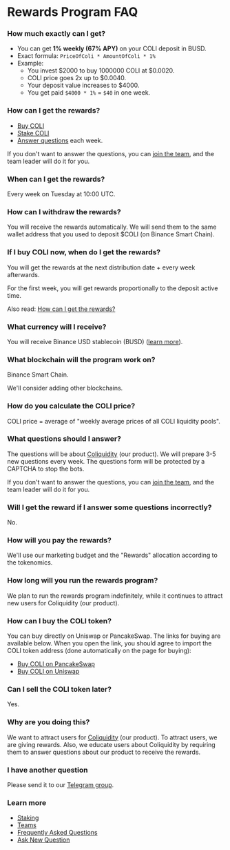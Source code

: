 # Rewards Program FAQ

<!-- markdownlint-disable MD001 -->

### How much exactly can I get?

* You can get **1% weekly (67% APY)** on your COLI deposit in BUSD.
* Exact formula: `PriceOfColi * AmountOfColi * 1%`
* Example:
  * You invest $2000 to buy 1000000 COLI at $0.0020.
  * COLI price goes 2x up to $0.0040.
  * Your deposit value increases to $4000.
  * You get paid `$4000 * 1%` = `$40` in one week.

### How can I get the rewards?

* [Buy COLI](#how-can-i-buy-the-coli-token)
* [Stake COLI](Staking.md)
* [Answer questions](#what-questions-should-i-answer) each week.

If you don't want to answer the questions, you can [join the team](Teams.md), and the team leader will do it for you.

### When can I get the rewards?

Every week on Tuesday at 10:00 UTC.

### How can I withdraw the rewards?

You will receive the rewards automatically. We will send them to the same wallet address that you used to deposit $COLI (on Binance Smart Chain).

### If I buy COLI now, when do I get the rewards?

You will get the rewards at the next distribution date + every week afterwards.

For the first week, you will get rewards proportionally to the deposit active time.

Also read: [How can I get the rewards?](#how-can-i-get-the-rewards)

### What currency will I receive?

You will receive Binance USD stablecoin (BUSD) ([learn more](https://www.binance.com/en/busd)).

### What blockchain will the program work on?

Binance Smart Chain.

We'll consider adding other blockchains.

### How do you calculate the COLI price?

COLI price = average of "weekly average prices of all COLI liquidity pools".

### What questions should I answer?

The questions will be about [Coliquidity](../WhatIsColiquidity.md) (our product). We will prepare 3-5 new questions every week. The questions form will be protected by a CAPTCHA to stop the bots.

If you don't want to answer the questions, you can [join the team](Teams.md), and the team leader will do it for you.

### Will I get the reward if I answer some questions incorrectly?

No.

### How will you pay the rewards?

We'll use our marketing budget and the "Rewards" allocation according to the tokenomics.

### How long will you run the rewards program?

We plan to run the rewards program indefinitely, while it continues to attract new users for Coliquidity (our product).

### How can I buy the COLI token?

You can buy directly on Uniswap or PancakeSwap. The links for buying are available below. When you open the link, you should agree to import the COLI token address (done automatically on the page for buying):

* [Buy COLI on PancakeSwap](https://pancakeswap.finance/swap?outputCurrency=0x3470C81026C8085b7B743695f851353043Ff0d0D)
* [Buy COLI on Uniswap](https://app.uniswap.org/#/swap?inputCurrency=ETH&outputCurrency=0xd49efa7bc0d339d74f487959c573d518ba3f8437&use=V2)

### Can I sell the COLI token later?

Yes.

### Why are you doing this?

We want to attract users for [Coliquidity](../WhatIsColiquidity.md) (our product). To attract users, we are giving rewards. Also, we educate users about Coliquidity by requiring them to answer questions about our product to receive the rewards.

### I have another question

Please send it to our [Telegram group](https://t.me/Coliquidity).

### Learn more

* [Staking](Staking.md)
* [Teams](Teams.md)
* [Frequently Asked Questions](FAQ.md)
* [Ask New Question](https://t.me/Coliquidity)

